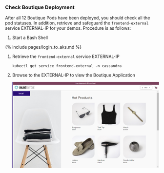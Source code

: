 ### Check Boutique Deployment

After all 12 Boutique Pods have been deployed, you should check all the pod statuses. In addition, retrieve and safeguard the `frontend-external` service EXTERNAL-IP for your demos. Procedure is as follows:

1. Start a Bash Shell

{% include pages/login_to_aks.md %}

1. Retrieve the `frontend-external` service EXTERNAL-IP

    ```
    kubectl get service frontend-external -n cassandra
    ```

1. Browse to the EXTERNAL-IP to view the Boutique Application

    ![Boutique Frontend](images/boutique_frontend.png)